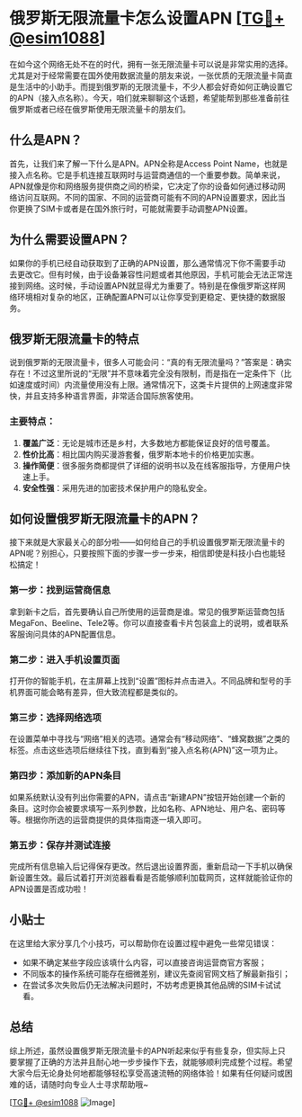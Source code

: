 # 俄罗斯无限流量卡怎么设置APN [[TG💪+ @esim1088](https://t.me/s/esim1088)]

在如今这个网络无处不在的时代，拥有一张无限流量卡可以说是非常实用的选择。尤其是对于经常需要在国外使用数据流量的朋友来说，一张优质的无限流量卡简直是生活中的小助手。而提到俄罗斯的无限流量卡，不少人都会好奇如何正确设置它的APN（接入点名称）。今天，咱们就来聊聊这个话题，希望能帮到那些准备前往俄罗斯或者已经在俄罗斯使用无限流量卡的朋友们。

## 什么是APN？

首先，让我们来了解一下什么是APN。APN全称是Access Point Name，也就是接入点名称。它是手机连接互联网时与运营商通信的一个重要参数。简单来说，APN就像是你和网络服务提供商之间的桥梁，它决定了你的设备如何通过移动网络访问互联网。不同的国家、不同的运营商可能有不同的APN设置要求，因此当你更换了SIM卡或者是在国外旅行时，可能就需要手动调整APN设置。

## 为什么需要设置APN？

如果你的手机已经自动获取到了正确的APN设置，那么通常情况下你不需要手动去更改它。但有时候，由于设备兼容性问题或者其他原因，手机可能会无法正常连接到网络。这时候，手动设置APN就显得尤为重要了。特别是在像俄罗斯这样网络环境相对复杂的地区，正确配置APN可以让你享受到更稳定、更快捷的数据服务。

## 俄罗斯无限流量卡的特点

说到俄罗斯的无限流量卡，很多人可能会问：“真的有无限流量吗？”答案是：确实存在！不过这里所说的“无限”并不意味着完全没有限制，而是指在一定条件下（比如速度或时间）内流量使用没有上限。通常情况下，这类卡片提供的上网速度非常快，并且支持多种语言界面，非常适合国际旅客使用。

### 主要特点：
1. **覆盖广泛**：无论是城市还是乡村，大多数地方都能保证良好的信号覆盖。
2. **性价比高**：相比国内购买漫游套餐，俄罗斯本地卡的价格更加实惠。
3. **操作简便**：很多服务商都提供了详细的说明书以及在线客服指导，方便用户快速上手。
4. **安全性强**：采用先进的加密技术保护用户的隐私安全。

## 如何设置俄罗斯无限流量卡的APN？

接下来就是大家最关心的部分啦——如何给自己的手机设置俄罗斯无限流量卡的APN呢？别担心，只要按照下面的步骤一步一步来，相信即使是科技小白也能轻松搞定！

### 第一步：找到运营商信息
拿到新卡之后，首先要确认自己所使用的运营商是谁。常见的俄罗斯运营商包括MegaFon、Beeline、Tele2等。你可以直接查看卡片包装盒上的说明，或者联系客服询问具体的APN配置信息。

### 第二步：进入手机设置页面
打开你的智能手机，在主屏幕上找到“设置”图标并点击进入。不同品牌和型号的手机界面可能会略有差异，但大致流程都是类似的。

### 第三步：选择网络选项
在设置菜单中寻找与“网络”相关的选项。通常会有“移动网络”、“蜂窝数据”之类的标签。点击这些选项后继续往下找，直到看到“接入点名称(APN)”这一项为止。

### 第四步：添加新的APN条目
如果系统默认没有列出你需要的APN，请点击“新建APN”按钮开始创建一个新的条目。这时你会被要求填写一系列参数，比如名称、APN地址、用户名、密码等等。根据你所选的运营商提供的具体指南逐一填入即可。

### 第五步：保存并测试连接
完成所有信息输入后记得保存更改。然后退出设置界面，重新启动一下手机以确保新设置生效。最后试着打开浏览器看看是否能够顺利加载网页，这样就能验证你的APN设置是否成功啦！

## 小贴士

在这里给大家分享几个小技巧，可以帮助你在设置过程中避免一些常见错误：

- 如果不确定某些字段应该填什么内容，可以直接咨询运营商官方客服；
- 不同版本的操作系统可能存在细微差别，建议先查阅官网文档了解最新指引；
- 在尝试多次失败后仍无法解决问题时，不妨考虑更换其他品牌的SIM卡试试看。

## 总结

综上所述，虽然设置俄罗斯无限流量卡的APN听起来似乎有些复杂，但实际上只要掌握了正确的方法并且耐心地一步步操作下去，就能够顺利完成整个过程。希望大家今后无论身处何地都能够轻松享受高速流畅的网络体验！如果有任何疑问或困难的话，请随时向专业人士寻求帮助哦~

[[TG💪+ @esim1088](https://t.me/s/esim1088) ![Image](https://i.postimg.cc/4NQfJmqS/Snipaste-2025-05-13-00-14-12.png)]